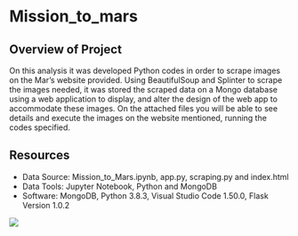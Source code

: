 # Mission_to_mars

## Overview of Project

On this analysis it was developed Python codes in order to scrape images on the Mar’s website provided. Using BeautifulSoup and Splinter to scrape the images needed, it was stored the scraped data on a Mongo database using a web application to display, and alter the design of the web app to accommodate these images. On the attached files you will be able to see details and execute the images on the website mentioned, running the codes specified.

## Resources 

* Data Source: Mission_to_Mars.ipynb, app.py, scraping.py and index.html
* Data Tools: Jupyter Notebook, Python and MongoDB
* Software: MongoDB, Python 3.8.3, Visual Studio Code 1.50.0, Flask Version 1.0.2

 <img src="https://github.com/abramscris/Mission_to_mars1/blob/master/templates/mission_to_mars.png">
